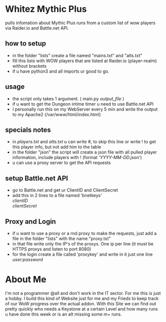 # Whitez Mythic Plus
pulls infomation about Mythic Plus runs from a custom list of wow players via Raider.io and Battle.net API.

## how to setup
- in the folder "lists" create a file named "mains.txt" and "alts.txt" 
- fill this lists with WOW players that are listed at Raider.io (player-realm) without brackets
- if u have python3 and all imports ur good to go.

## usage
- the script only takes 1 argument. ( main.py *output_file* )
- if u want to get the Dungeon intime timer u need to use Battle.net API
- I personally run this on my WebServer every 5 min and write the output to my Apache2 (/var/www/html/index.html)

## specials notes
- in *players.txt* and *alts.txt* u can write #, to skip this line or write ! to get this player info, but not add him to the table
- in the folder "json" the script will create a json file with all pulled player information, include players with ! (format *'YYYY-MM-DD.json'*)
- u can use a proxy server to get the API requests

## setup Battle.net API
- go to Battle.net and get ur ClientID and ClientSecret
- add this in 2 lines to a file named 'bnetkeys'*<br>clientID<br>clientSecret*

## Proxy and Login
- if u want to use a proxy or a rnd proxy to make the requests, just add a file in the folder "lists" with the name "proxy.txt"
- in that file write only the IP's of the proxys. One ip per line (it must be HTTPS proxys and listen to port 8080)
- for the login create a file called 'proxykey' and write in it just one line *user:password*

# About Me
I'm not a programmer @all and don't work in the IT sector. For me this is just a hobby.
I build this kind of Website just for me and my Frieds to keep track of our WoW progress over the actual addon.
With this Site we can find out pretty quickly who needs a Keystone at a certain Level and how many runs u have done this week or is an alt missing some m+ runs.
